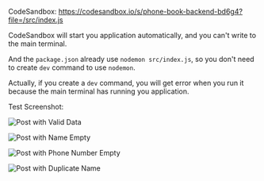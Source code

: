 CodeSandbox: https://codesandbox.io/s/phone-book-backend-bd6g4?file=/src/index.js

CodeSandbox will start you application automatically, and you can't write to the main terminal. 

And the `package.json` already use `nodemon src/index.js`, so you don't need to create `dev` command to use `nodemon`. 

Actually, if you create a `dev` command, you will get error when you run it because the main terminal has running you application.

Test Screenshot: 


![Post with Valid Data](https://github.com/fish-404/fullstackopen-fish/blob/master/part3/Phone%20Book%20Backend/postWithDatas.png)

![Post with Name Empty](https://github.com/fish-404/fullstackopen-fish/blob/master/part3/Phone%20Book%20Backend/postNameMissing.png)

![Post with Phone Number Empty](https://github.com/fish-404/fullstackopen-fish/blob/master/part3/Phone%20Book%20Backend/postPhoneMissing.png)

![Post with Duplicate Name](https://github.com/fish-404/fullstackopen-fish/blob/master/part3/Phone%20Book%20Backend/postUnique.png)

